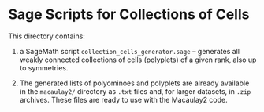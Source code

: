 # Sage Scripts for Collections of Cells

This directory contains:

1. a SageMath script `collection_cells_generator.sage` – generates all weakly connected collections of cells (polyplets) of a given rank, also up to symmetries.

2. The generated lists of polyominoes and polyplets are already available in the `macaulay2/` directory as `.txt` files and, for larger datasets, in `.zip` archives. These files are ready to use with the Macaulay2 code.
